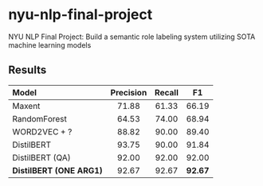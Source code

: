 # nyu-nlp-final-project

NYU NLP Final Project: Build a semantic role labeling system utilizing SOTA machine learning models

## Results

| Model                     | Precision | Recall |    F1     |
| :------------------------ | :-------: | :----: | :-------: |
| Maxent                    |   71.88   | 61.33  |   66.19   |
| RandomForest              |   64.53   | 74.00  |   68.94   |
| WORD2VEC + ?              |   88.82   | 90.00  |   89.40   |
| DistilBERT                |   93.75   | 90.00  |   91.84   |
| DistilBERT (QA)           |   92.00   | 92.00  |   92.00   |
| **DistilBERT (ONE ARG1)** |   92.67   | 92.67  | **92.67** |
